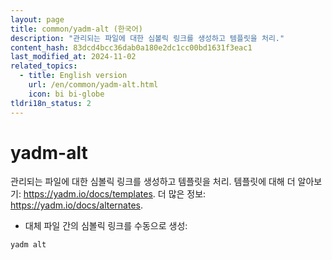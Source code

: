 ```yaml
---
layout: page
title: common/yadm-alt (한국어)
description: "관리되는 파일에 대한 심볼릭 링크를 생성하고 템플릿을 처리."
content_hash: 83dcd4bcc36dab0a180e2dc1cc00bd1631f3eac1
last_modified_at: 2024-11-02
related_topics:
  - title: English version
    url: /en/common/yadm-alt.html
    icon: bi bi-globe
tldri18n_status: 2
---
```

# yadm-alt

관리되는 파일에 대한 심볼릭 링크를 생성하고 템플릿을 처리.
템플릿에 대해 더 알아보기: <https://yadm.io/docs/templates>.
더 많은 정보: <https://yadm.io/docs/alternates>.

- 대체 파일 간의 심볼릭 링크를 수동으로 생성:

`yadm alt`
